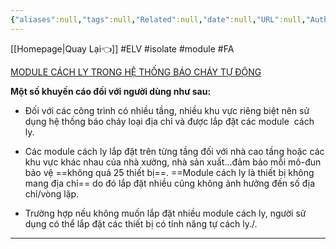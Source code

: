 ```yaml
---
{"aliases":null,"tags":null,"Related":null,"date":null,"URL":null,"Author":null,"dg-publish":true,"image":null,"permalink":"/Electric Engineer/ELV/Báo cháy -Fire alarm system/Module Cách ly/","dgPassFrontmatter":true,"noteIcon":"2","created":"2024-01-11T17:07:11.624+07:00","updated":"2024-01-17T11:39:09.507+07:00"}
---
```


 [[Homepage\|Quay Lại👈]]
 #ELV #isolate #module #FA
 


[MODULE CÁCH LY TRONG HỆ THỐNG BÁO CHÁY TỰ ĐỘNG](http://pccc24h.vn/module-cach-ly-trong-he-thong-bao-chay-tu-dong#:~:text=Module%20c%C3%A1ch%20ly%20l%C3%A0%20m%E1%BB%99t,v%E1%BA%ABn%20ti%E1%BA%BFp%20t%E1%BB%A5c%20ho%E1%BA%A1t%20%C4%91%E1%BB%99ng.)

**Một số khuyến cáo đối với người dùng như sau:**

- Đối với các công trình có nhiều tầng, nhiều khu vực riêng biệt nên sử dụng hệ thống báo cháy loại địa chỉ và được lắp đặt các module  cách ly.

- Các module cách ly lắp đặt trên từng tầng đối với nhà cao tầng hoặc các khu vực khác nhau của nhà xưởng, nhà sản xuất…đảm bảo mỗi mô-đun bảo vệ ==không quá 25 thiết bị==. ==Module cách ly là thiết bị không mang địa chỉ== do đó lắp đặt nhiều cũng không ảnh hưởng đến số địa chỉ/vòng lặp.

- Trường hợp nếu không muốn lắp đặt nhiều module cách ly, người sử dụng có thể lắp đặt các thiết bị có tính năng tự cách ly./.
---
